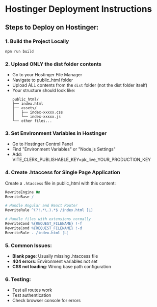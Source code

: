 # Hostinger Deployment Instructions

## Steps to Deploy on Hostinger:

### 1. Build the Project Locally
```bash
npm run build
```

### 2. Upload ONLY the dist folder contents
- Go to your Hostinger File Manager
- Navigate to public_html folder
- Upload ALL contents from the `dist` folder (not the dist folder itself)
- Your structure should look like:
  ```
  public_html/
  ├── index.html
  ├── assets/
  │   ├── index-xxxxx.css
  │   └── index-xxxxx.js
  └── other files...
  ```

### 3. Set Environment Variables in Hostinger
- Go to Hostinger Control Panel
- Find "Environment Variables" or "Node.js Settings"
- Add: VITE_CLERK_PUBLISHABLE_KEY=pk_live_YOUR_PRODUCTION_KEY

### 4. Create .htaccess for Single Page Application
Create a `.htaccess` file in public_html with this content:

```apache
RewriteEngine On
RewriteBase /

# Handle Angular and React Router
RewriteRule ^(?!.*\.).*$ /index.html [L]

# Handle files with extensions normally
RewriteCond %{REQUEST_FILENAME} !-f
RewriteCond %{REQUEST_FILENAME} !-d
RewriteRule . /index.html [L]
```

### 5. Common Issues:
- **Blank page**: Usually missing .htaccess file
- **404 errors**: Environment variables not set
- **CSS not loading**: Wrong base path configuration

### 6. Testing:
- Test all routes work
- Test authentication
- Check browser console for errors
